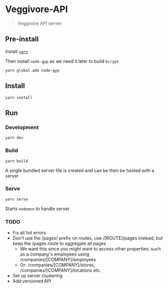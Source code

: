 # Veggivore-API

> Veggivore API server  

## Pre-install

Install [`yarn`](https://yarnpkg.com)

Then install `node-gyp` as we need it later to build `bcrypt`

`yarn global add node-gyp`

## Install

`yarn install`

## Run

### Development

`yarn dev`

### Build

`yarn build`

A single bundled server file is created and can be then be hosted with a server

### Serve

`yarn serve`

Starts `nodemon` to handle server

### TODO

* Fix all lint errors
* Don't use the /pages/ prefix on routes, use /[ROUTE]/pages instead, but keep the /pages route to aggregate all pages
  * We want this since you might want to access other properties, such as a company's employees using /companies/[COMPANY]/employees
  * Or: /companies/[COMPANY]/stores, /companies/[COMPANY]/locations etc.
* Set up server clustering
* Add versioned API
